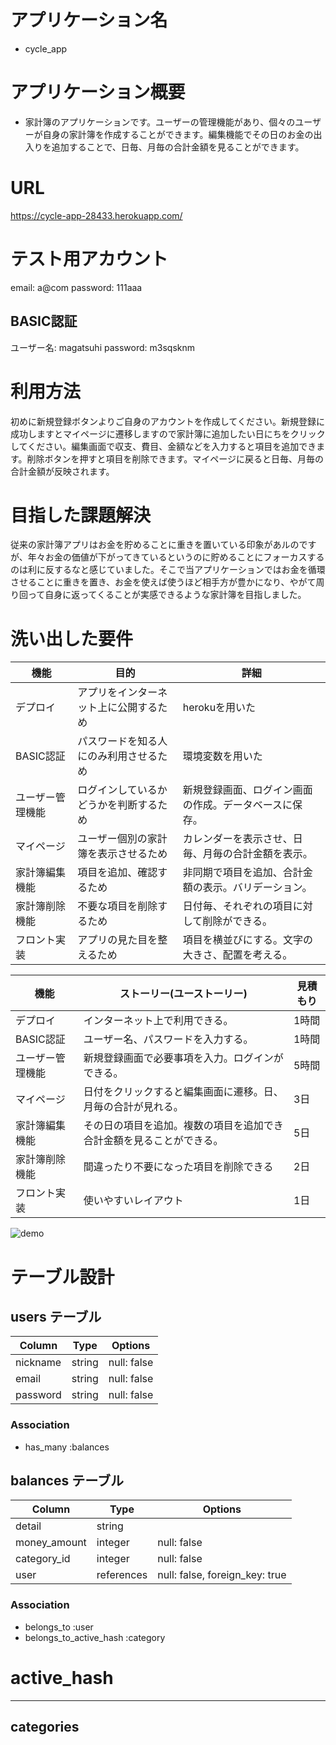 # アプリケーション名

- cycle_app

# アプリケーション概要

- 家計簿のアプリケーションです。ユーザーの管理機能があり、個々のユーザーが自身の家計簿を作成することができます。編集機能でその日のお金の出入りを追加することで、日毎、月毎の合計金額を見ることができます。

# URL

https://cycle-app-28433.herokuapp.com/

# テスト用アカウント

email: a@com
password: 111aaa

## BASIC認証

ユーザー名: magatsuhi
password: m3sqsknm

# 利用方法

初めに新規登録ボタンよりご自身のアカウントを作成してください。新規登録に成功しますとマイページに遷移しますので家計簿に追加したい日にちをクリックしてください。編集画面で収支、費目、金額などを入力すると項目を追加できます。削除ボタンを押すと項目を削除できます。マイページに戻ると日毎、月毎の合計金額が反映されます。

# 目指した課題解決

従来の家計簿アプリはお金を貯めることに重きを置いている印象があルのですが、年々お金の価値が下がってきているというのに貯めることにフォーカスするのは利に反するなと感じていました。そこで当アプリケーションではお金を循環させることに重きを置き、お金を使えば使うほど相手方が豊かになり、やがて周り回って自身に返ってくることが実感できるような家計簿を目指しました。

# 洗い出した要件

| 機能             | 目的                                   | 詳細                                                   |  
| ---------        | -------------------------------------- | ----------------------------------------------------   |
| デプロイ         | アプリをインターネット上に公開するため | herokuを用いた                                         | 
| BASIC認証        | パスワードを知る人にのみ利用させるため | 環境変数を用いた                                       | 
| ユーザー管理機能 | ログインしているかどうかを判断するため | 新規登録画面、ログイン画面の作成。データベースに保存。 | 
| マイページ       | ユーザー個別の家計簿を表示させるため   | カレンダーを表示させ、日毎、月毎の合計金額を表示。     | 
| 家計簿編集機能   | 項目を追加、確認するため               | 非同期で項目を追加、合計金額の表示。バリデーション。   |
| 家計簿削除機能   | 不要な項目を削除するため               | 日付毎、それぞれの項目に対して削除ができる。           |
| フロント実装     | アプリの見た目を整えるため             | 項目を横並びにする。文字の大きさ、配置を考える。       |


| 機能             | ストーリー(ユーストーリー)                                           | 見積もり | 
| ---------        | -------------------------------------------------------------------- | -------- |
| デプロイ         | インターネット上で利用できる。                                       | 1時間    |            
| BASIC認証        | ユーザー名、パスワードを入力する。                                   | 1時間    |
| ユーザー管理機能 | 新規登録画面で必要事項を入力。ログインができる。                     | 5時間    |
| マイページ       | 日付をクリックすると編集画面に遷移。日、月毎の合計が見れる。         | 3日      |
| 家計簿編集機能   | その日の項目を追加。複数の項目を追加でき合計金額を見ることができる。 | 5日      |
| 家計簿削除機能   | 間違ったり不要になった項目を削除できる                               | 2日      |
| フロント実装     | 使いやすいレイアウト                                                 | 1日      

![demo](sample.gif)

# テーブル設計


## users テーブル

| Column     | Type   | Options     |
| --------   | ------ | ----------- |
| nickname   | string | null: false |
| email      | string | null: false |
| password   | string | null: false |

### Association

- has_many :balances

## balances テーブル
| Column        | Type      | Options     |
| --------      | ------    | ----------- |
| detail        | string    |              |
| money_amount  | integer   | null: false |
| category_id   | integer   | null: false |
| user          | references   | null: false, foreign_key: true |


### Association

- belongs_to :user
- belongs_to_active_hash :category


# active_hash
--------------------
## categories



      